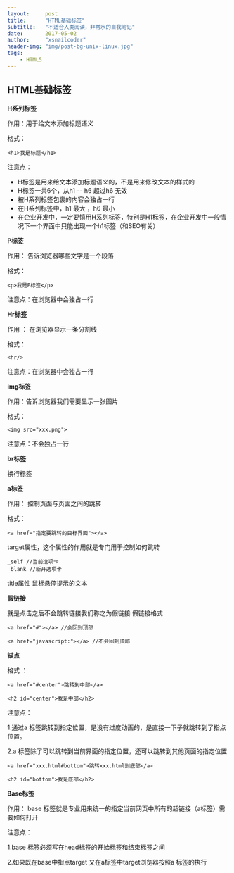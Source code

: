 ```yaml
---
layout:     post
title:      "HTML基础标签"
subtitle:   "不适合人类阅读，非常水的自我笔记"
date:       2017-05-02
author:     "xsnailcoder"
header-img: "img/post-bg-unix-linux.jpg"
tags:
    - HTML5
---
```



## HTML基础标签

**H系列标签**

作用：用于给文本添加标题语义

格式：

    <h1>我是标题</h1> 

注意点：

 * H标签是用来给文本添加标题语义的，不是用来修改文本的样式的
 * H标签一共6个，从h1 -- h6 超过h6 无效
 * 被H系列标签包裹的内容会独占一行
 * 在H系列标签中，h1 最大 ，h6 最小
 * 在企业开发中，一定要慎用H系列标签，特别是H1标签，在企业开发中一般情况下一个界面中只能出现一个h1标签（和SEO有关）


**P标签**

作用： 告诉浏览器哪些文字是一个段落

格式：

    <p>我是P标签</p> 
 
注意点：在浏览器中会独占一行
    
    
**Hr标签**    

作用 ： 在浏览器显示一条分割线

格式：

    <hr/>
 
注意点：在浏览器中会独占一行  
    
    
**img标签**  

作用：告诉浏览器我们需要显示一张图片

格式：

    <img src="xxx.png">
    
注意点：不会独占一行
    
    
**br标签** 

换行标签

**a标签** 

作用： 控制页面与页面之间的跳转

格式：

    <a href="指定要跳转的目标界面"></a>


target属性，这个属性的作用就是专门用于控制如何跳转

	_self //当前选项卡
	_blank //新开选项卡
      
title属性 鼠标悬停提示的文本

**假链接**

就是点击之后不会跳转链接我们称之为假链接
假链接格式

	<a href="#"></a> //会回到顶部
	
	<a href="javascript:"></a> //不会回到顶部
	
**锚点** 

格式 ：

	<a href="#center">跳转到中部</a>
	
	<h2 id="center">我是中部</h2>

注意点：

1.通过a 标签跳转到指定位置，是没有过度动画的，是直接一下子就跳转到了指点位置。

2.a 标签除了可以跳转到当前界面的指定位置，还可以跳转到其他页面的指定位置

	<a href="xxx.html#bottom">跳转xxx.html到底部</a>
	
	<h2 id="bottom">我是底部</h2>

**Base标签** 

作用： base 标签就是专业用来统一的指定当前网页中所有的超链接（a标签）需要如何打开

注意点：

1.base 标签必须写在head标签的开始标签和结束标签之间

2.如果既在base中指点target 又在a标签中target浏览器按照a 标签的执行
